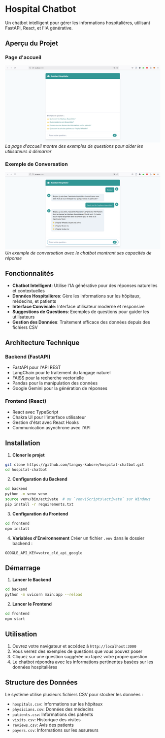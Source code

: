# Hospital Chatbot 

Un chatbot intelligent pour gérer les informations hospitalières, utilisant FastAPI, React, et l'IA générative.

## Aperçu du Projet

### Page d'accueil
![Page d'accueil](./assets/Page%20d'accueil.PNG)
*La page d'accueil montre des exemples de questions pour aider les utilisateurs à démarrer*

### Exemple de Conversation
![Exemple de chat](./assets/Exemple%20de%20chat.PNG)
*Un exemple de conversation avec le chatbot montrant ses capacités de réponse*

## Fonctionnalités

-  **Chatbot Intelligent**: Utilise l'IA générative pour des réponses naturelles et contextuelles
-  **Données Hospitalières**: Gère les informations sur les hôpitaux, médecins, et patients
-  **Interface Conviviale**: Interface utilisateur moderne et responsive
-  **Suggestions de Questions**: Exemples de questions pour guider les utilisateurs
-  **Gestion des Données**: Traitement efficace des données depuis des fichiers CSV

## Architecture Technique

### Backend (FastAPI)
- FastAPI pour l'API REST
- LangChain pour le traitement du langage naturel
- FAISS pour la recherche vectorielle
- Pandas pour la manipulation des données
- Google Gemini pour la génération de réponses

### Frontend (React)
- React avec TypeScript
- Chakra UI pour l'interface utilisateur
- Gestion d'état avec React Hooks
- Communication asynchrone avec l'API

## Installation

1. **Cloner le projet**
```bash
git clone https://github.com/tanguy-kabore/hospital-chatbot.git
cd hospital-chatbot
```

2. **Configuration du Backend**
```bash
cd backend
python -m venv venv
source venv/bin/activate  # ou `venv\Scripts\activate` sur Windows
pip install -r requirements.txt
```

3. **Configuration du Frontend**
```bash
cd frontend
npm install
```

4. **Variables d'Environnement**
Créer un fichier `.env` dans le dossier backend :
```env
GOOGLE_API_KEY=votre_clé_api_google
```

## Démarrage

1. **Lancer le Backend**
```bash
cd backend
python -m uvicorn main:app --reload
```

2. **Lancer le Frontend**
```bash
cd frontend
npm start
```

## Utilisation

1. Ouvrez votre navigateur et accédez à `http://localhost:3000`
2. Vous verrez des exemples de questions que vous pouvez poser
3. Cliquez sur une question suggérée ou tapez votre propre question
4. Le chatbot répondra avec les informations pertinentes basées sur les données hospitalières

## Structure des Données

Le système utilise plusieurs fichiers CSV pour stocker les données :
- `hospitals.csv`: Informations sur les hôpitaux
- `physicians.csv`: Données des médecins
- `patients.csv`: Informations des patients
- `visits.csv`: Historique des visites
- `reviews.csv`: Avis des patients
- `payers.csv`: Informations sur les assureurs
